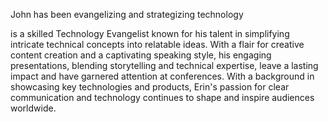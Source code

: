 John has been evangelizing and strategizing technology

is a skilled Technology Evangelist known for his talent in simplifying intricate technical concepts into relatable ideas. With a flair for creative content creation and a captivating speaking style, his engaging presentations, blending storytelling and technical expertise, leave a lasting impact and have garnered attention at conferences. With a background in showcasing key technologies and products, Erin's passion for clear communication and technology continues to shape and inspire audiences worldwide.